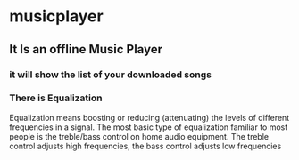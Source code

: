 # musicplayer

## It Is an offline Music Player 
### it will show the list of your downloaded songs 
### There is Equalization
Equalization means boosting or reducing (attenuating) the levels of different frequencies in a signal. The most basic type of equalization familiar to most people is the treble/bass control on home audio equipment. The treble control adjusts high frequencies, the bass control adjusts low frequencies
